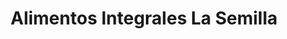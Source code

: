 ---
title: "Alimentos Integrales La Semilla"
url: /tiquipaya/alimentos-integrales-la-semilla/
shop: supermercado
---